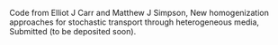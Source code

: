 Code from Elliot J Carr and Matthew J Simpson, New homogenization approaches for stochastic transport through heterogeneous media, Submitted (to be deposited soon).
